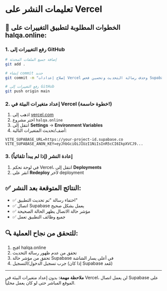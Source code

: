 # تعليمات النشر على Vercel

## 🚀 الخطوات المطلوبة لتطبيق التغييرات على halqa.online:

### 1. رفع التغييرات إلى GitHub
```bash
# إضافة جميع الملفات المحدثة
git add .

# إنشاء commit جديد
git commit -m "إصلاح إعدادات Vercel وحذف رسالة التحديث وتحسين فحص Supabase"

# رفع التغييرات إلى GitHub
git push origin main
```

### 2. إعداد متغيرات البيئة في Vercel (خطوة حاسمة!)
1. اذهب إلى [vercel.com](https://vercel.com)
2. اختر مشروع `halqa.online`
3. انتقل إلى **Settings** → **Environment Variables**
4. أضف/تحديث المتغيرات التالية:

```
VITE_SUPABASE_URL=https://your-project-id.supabase.co
VITE_SUPABASE_ANON_KEY=eyJhbGciOiJIUzI1NiIsInR5cCI6IkpXVCJ9...
```

### 3. إعادة النشر (إذا لم يبدأ تلقائياً)
1. في لوحة تحكم Vercel، انتقل إلى **Deployments**
2. انقر على **Redeploy** لآخر deployment

## ✅ النتائج المتوقعة بعد النشر:
- ✅ اختفاء رسالة "تم تحديث التطبيق"
- ✅ اتصال Supabase يعمل بشكل صحيح
- ✅ مؤشر حالة الاتصال يظهر الحالة الصحيحة
- ✅ جميع وظائف التطبيق تعمل

## 🔍 للتحقق من نجاح العملية:
1. افتح halqa.online
2. تحقق من عدم ظهور رسالة التحديث
3. تحقق من مؤشر حالة Supabase في أعلى يسار الشاشة
4. جرب تسجيل الدخول/التسجيل (إذا كان Supabase مُعد)

---
**ملاحظة مهمة:** بدون إعداد متغيرات البيئة في Vercel، لن يعمل اتصال Supabase على الموقع المباشر حتى لو كان يعمل محلياً.